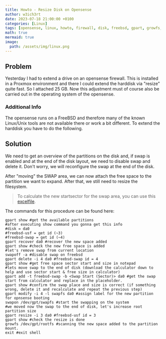 ```yaml
---
title: Howto - Resize Disk on Opensense
author: w3ich3rt
date: 2023-07-18 21:00:00 +0100
categories: [Linux]
tags: [opensense, linux, howto, firewall, disk, freebsd, gpart, growfs, resize]
math: true
mermaid: true
image:
  path: /assets/img/linux.png
---
```


## Problem

Yesterday I had to extend a drive on an opensense firewall. This is installed in a Proxmox environment and there I could extend the harddisk via "resize" quite fast. So I attached 25 GB. Now this adjustment must of course also be carried out in the operating system of the opensense.

### Additional Info

The opensense runs on a FreeBSD and therefore many of the known Linux/Unix tools are not available there or work a bit different. To extend the harddisk you have to do the following.

## Solution

We need to get an overview of the partitions on the disk and, if swap is enabled and at the end of the disk layout, we need to disable swap and delete it. Don't worry, we will reconfigure the swap at the end of the disk.

After "moving" the SWAP area, we can now attach the free space to the partition we want to expand. After that, we still need to resize the filesystem.

> To calculate the new startsector for the swap area, you can use this [excelfile](/assets/downloads/freebsdswapcalc.xlsx).

The commands for this procedure can be found here:

```shell
gpart show #get the available partitions
#after executing show command you gonna get this info
#disk = da0
#freebsd-usf = get id (~3)
#freebsd-swap = get id (~4)
gpart recover da0 #recover the new space added
gpart show #check the new free space is added
#let's remove swap from current location
swapoff -a #disable swap on freebsd
gpart delete -i 4 da0 #freebsd-swap id = 4
gpart show #get free space sector start and size in notepad
#lets move swap to the end of disk (download the calculator down to help and use sector start & free size in calculator)
gpart add -t freebsd-swap -b <Swap Start (Sector)> da0 #get the swap start from calculator and replace in the placeholder.
gpart show #confirm the swap place and size is correct (if something wrong, delete it and recalculate and repeat the previous step)
gpart modify -i 4 -l swapfs da0 #assign label for the new partition for opnsense booting
swapon /dev/gpt/swapfs #start the swapping on the system
#we moved now the swap to the end of disk, let's increase root partition size
gpart resize -i 3 da0 #freebsd-usf id = 3
gpart show #check the resize is done
growfs /dev/gpt/rootfs #scanning the new space added to the partition mount.
exit #exit shell
```
